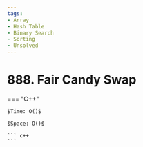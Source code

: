 ```yaml
---
tags:
- Array
- Hash Table
- Binary Search
- Sorting
- Unsolved
---
```



# 888. Fair Candy Swap

=== "C++"

    $Time: O()$

    $Space: O()$

    ``` c++
    ```